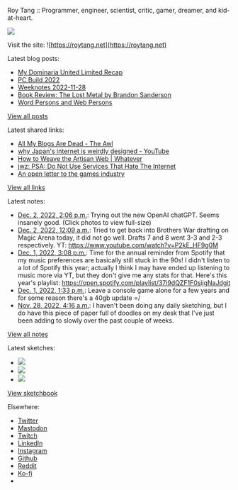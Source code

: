 Roy Tang :: Programmer, engineer, scientist, critic, gamer, dreamer, and kid-at-heart.

![](https://roytang.net/static/img/profile.jpg)

Visit the site: ![https://roytang.net](https://roytang.net)

Latest blog posts:

- [My Dominaria United Limited Recap](https://roytang.net/2022/12/mtgdmu-limited-recap/)
- [PC Build 2022](https://roytang.net/2022/12/pc-build-2022/)
- [Weeknotes 2022-11-28](https://roytang.net/2022/11/weeknotes-11-28/)
- [Book Review: The Lost Metal by Brandon Sanderson](https://roytang.net/2022/11/lost-metal/)
- [Word Persons and Web Persons](https://roytang.net/2022/11/word-web-persons/)

[View all posts](https://roytang.net/blog)

Latest shared links:

- [All My Blogs Are Dead - The Awl](https://roytang.net/2022/12/41330bb8302c96dac7dc82a4f1c53361/)
- [why Japan&#x27;s internet is weirdly designed - YouTube](https://roytang.net/2022/11/eccd0b87fc1d0078aa43de42f0722b11/)
- [How to Weave the Artisan Web | Whatever](https://roytang.net/2022/11/1d342f95f1bae10196cfe86f395c7a26/)
- [jwz: PSA: Do Not Use Services That Hate The Internet](https://roytang.net/2022/11/d668a9c585b9521af9ed5f100daa2a76/)
- [An open letter to the games industry](https://roytang.net/2022/11/b081a3d30af066a134a16efdd8bc6650/)

[View all links](https://roytang.net/links)

Latest notes:

- [Dec. 2, 2022, 2:06 p.m.](https://roytang.net/2022/12/1598559150187110400/): Trying out the new OpenAI chatGPT. Seems insanely good. (Click photos to view full-size)
- [Dec. 2, 2022, 12:09 a.m.](https://roytang.net/2022/12/mtgbro_draft_ep4/): Tried to get back into Brothers War drafting on Magic Arena today, it did not go well. Drafts 7 and 8 went 3-3 and 2-3 respectively. YT: https://www.youtube.com/watch?v=P2kE_HF9g0M
- [Dec. 1, 2022, 3:08 p.m.](https://roytang.net/2022/12/spotify-wrapped/): Time for the annual reminder from Spotify that my music preferences are basically still stuck in the 90s! I didn&#x27;t listen to a lot of Spotify this year; actually I think I may have ended up listening to music more via YT, but they don&#x27;t give me any stats for that. Here&#x27;s this year&#x27;s playlist: https://open.spotify.com/playlist/37i9dQZF1F0sijgNaJdgit
- [Dec. 1, 2022, 1:33 p.m.](https://roytang.net/2022/12/af5090fc47f1f824ea62da0f3fe71b1c/): Leave a console game alone for a few years and for some reason there&#x27;s a 40gb update =/
- [Nov. 28, 2022, 4:16 a.m.](https://roytang.net/2022/11/b9e4f1f1a5363c0476fb65e7ab1b8ada/): I haven&#x27;t been doing any daily sketching, but I do have this piece of paper full of doodles on my desk that I&#x27;ve just been adding to slowly over the past couple of weeks.

[View all notes](https://roytang.net/notes)

Latest sketches:


- ![](https://roytang.net/media/cache/f5/83/f583e6f8cabb768e013c3292f03b5274.jpg)
- ![](https://roytang.net/media/cache/dc/31/dc31bec42193147458f2e50c9a7fe4ac.jpg)
- ![](https://roytang.net/media/cache/73/2b/732bd4c80057609c59932ce77d753675.jpg)

[View sketchbook](https://roytang.net/albums/sketchbook)


Elsewhere:

- [Twitter](https://twitter.com/roytang)
- [Mastodon](https://indieweb.social/@roytang)
- [Twitch](https://twitch.tv/twitchyroy)
- [LinkedIn](https://www.linkedin.com/in/roytang)
- [Instagram](https://instagram.com/roytang0400)
- [Github](https://github.com/roytang)
- [Reddit](https://reddit.com/u/hungryroy)
- [Ko-fi](https://ko-fi.com/roytang)
- [](mailto:hello@roytang.net)